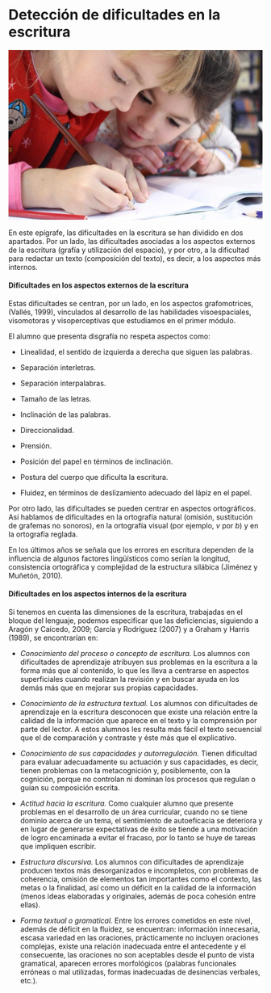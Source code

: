 # Detección de dificultades en la escritura


![niños escribiendo. Imagen tomada de Pixabay](img/Ninas_escribiendo.jpg)


En este epígrafe, las dificultades en la escritura se han dividido en dos apartados. Por un lado, las dificultades asociadas a los aspectos externos de la escritura (grafía y utilización del espacio), y por otro, a la dificultad para redactar un texto (composición del texto), es decir, a los aspectos más internos.

#### **Dificultades en los aspectos externos de la escritura**

Estas dificultades se centran, por un lado, en los aspectos grafomotrices, (Vallés, 1999), vinculados al desarrollo de las habilidades visoespaciales, visomotoras y visoperceptivas que estudiamos en el primer módulo.

El alumno que presenta disgrafía no respeta aspectos como:

*   Linealidad, el sentido de izquierda a derecha que siguen las palabras.
    
*   Separación interletras.
    
*   Separación interpalabras.
    
*   Tamaño de las letras.
    
*   Inclinación de las palabras.
    
*   Direccionalidad.
    
*   Prensión.
    
*   Posición del papel en términos de inclinación.
    
*   Postura del cuerpo que dificulta la escritura.
    
*   Fluidez, en términos de deslizamiento adecuado del lápiz en el papel.
    

Por otro lado, las dificultades se pueden centrar en aspectos ortográficos. Así hablamos de dificultades en la ortografía natural (omisión, sustitución de grafemas no sonoros), en la ortografía visual (por ejemplo, _v_ por _b_) y en la ortografía reglada.

En los últimos años se señala que los errores en escritura dependen de la influencia de algunos factores lingüísticos como serían la longitud, consistencia ortográfica y complejidad de la estructura silábica (Jiménez y Muñetón, 2010).  
  

#### **Dificultades en los aspectos internos de la escritura**

Si tenemos en cuenta las dimensiones de la escritura, trabajadas en el bloque del lenguaje, podemos especificar que las deficiencias, siguiendo a Aragón y Caicedo, 2009; García y Rodríguez (2007) y a Graham y Harris (1989), se encontrarían en:

*   _Conocimiento del proceso o concepto de escritura._ Los alumnos con dificultades de aprendizaje atribuyen sus problemas en la escritura a la forma más que al contenido, lo que les lleva a centrarse en aspectos superficiales cuando realizan la revisión y en buscar ayuda en los demás más que en mejorar sus propias capacidades.  
      
    
*   _Conocimiento de la estructura textual._ Los alumnos con dificultades de aprendizaje en la escritura desconocen que existe una relación entre la calidad de la información que aparece en el texto y la comprensión por parte del lector. A estos alumnos les resulta más fácil el texto secuencial que el de comparación y contraste y éste más que el explicativo.  
      
    
*   _Conocimiento de sus capacidades y autorregulación._ Tienen dificultad para evaluar adecuadamente su actuación y sus capacidades, es decir, tienen problemas con la metacognición y, posiblemente, con la cognición, porque no controlan ni dominan los procesos que regulan o guían su composición escrita.  
      
    
*   _Actitud hacia la escritura._ Como cualquier alumno que presente problemas en el desarrollo de un área curricular, cuando no se tiene dominio acerca de un tema, el sentimiento de autoeficacia se deteriora y en lugar de generarse expectativas de éxito se tiende a una motivación de logro encaminada a evitar el fracaso, por lo tanto se huye de tareas que impliquen escribir.  
      
    
*   _Estructura discursiva._ Los alumnos con dificultades de aprendizaje producen textos más desorganizados e incompletos, con problemas de coherencia, omisión de elementos tan importantes como el contexto, las metas o la finalidad, así como un déficit en la calidad de la información (menos ideas elaboradas y originales, además de poca cohesión entre ellas).  
      
    
*   _Forma textual o gramatical._ Entre los errores cometidos en este nivel, además de déficit en la fluidez, se encuentran: información innecesaria, escasa variedad en las oraciones, prácticamente no incluyen oraciones complejas, existe una relación inadecuada entre el antecedente y el consecuente, las oraciones no son aceptables desde el punto de vista gramatical, aparecen errores morfológicos (palabras funcionales erróneas o mal utilizadas, formas inadecuadas de desinencias verbales, etc.).
